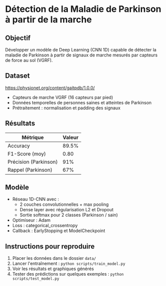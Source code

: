 # Détection de la Maladie de Parkinson à partir de la marche

## Objectif
Développer un modèle de Deep Learning (CNN 1D) capable de détecter la maladie de Parkinson à partir de signaux de marche mesurés par capteurs de force au sol (VGRF).

## Dataset
  https://physionet.org/content/gaitpdb/1.0.0/
- Capteurs de marche VGRF (16 capteurs par pied)
- Données temporelles de personnes saines et atteintes de Parkinson
- Prétraitement : normalisation et padding des signaux

##  Résultats
| Métrique       | Valeur |
|---------------|--------|
| Accuracy      | 89.5%  |
| F1-Score (moy)| 0.80   |
| Précision (Parkinson) | 91% |
| Rappel (Parkinson)    | 67% |



## Modèle
- Réseau 1D-CNN avec :
  - 2 couches convolutionnelles + max pooling
  - Dense layer avec régularisation L2 et Dropout
  - Sortie softmax pour 2 classes (Parkinson / sain)
- Optimiseur : Adam
- Loss : categorical_crossentropy
- Callback : EarlyStopping et ModelCheckpoint

## Instructions pour reproduire
1. Placer les données dans le dossier `data/`
2. Lancer l'entraînement : `python scripts/train_model.py`
3. Voir les résultats et graphiques générés
4. Tester des prédictions sur quelques exemples : `python scripts/test_model.py`
